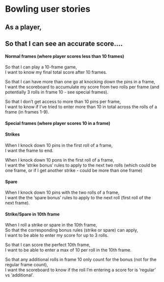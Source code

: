 Bowling user stories
====================

## As a player,
## So that I can see an accurate score....

#### Normal frames (where player scores less than 10 frames)

So that I can play a 10-frame game,  
I want to know my final total score after 10 frames.  

So that I can have more than one go at knocking down the pins in a frame,  
I want the scoreboard to accumulate my score from two rolls per frame (and potentially 3 rolls in frame 10 - see special frames).  

So that I don’t get access to more than 10 pins per frame,  
I want to know if I’ve tried to enter more than  10 in total across the rolls of a frame (in frames 1-9).  


#### Special frames (where player scores 10 in a frame)  

#### Strikes  
When I knock down 10 pins in the first roll of a frame,  
I want the frame to end.  

When I knock down 10 pons in the first roll of a frame,  
I want the ‘strike bonus’ rules to apply to the next two rolls (which could be one frame, or if I get another strike - could be more than one frame)  

#### Spare  
When I knock down 10 pins with the two rolls of a frame,   
I want the the ‘spare bonus’ rules to apply to the next roll (first roll of the next frame).  

#### Strike/Spare in 10th frame  
When I roll a strike or spare in the 10th frame,  
So that the corresponding bonus rules (strike or spare) can apply,  
I want to be able to enter my score for up to 3 rolls.  

So that I can score the perfect 10th frame,  
I want to be able to enter a max of 10 per roll in the 10th frame.   

So that any additional rolls in frame 10 only count for the bonus (not for the regular frame count),  
I want the scoreboard to know if the roll I’m entering a score for is ‘regular’ vs ‘additional’.   